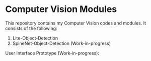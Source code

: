 # Computer Vision Modules

This repository contains my Computer Vision codes and modules. It consists of the following:
1. Lite-Object-Detection
2. SpineNet-Object-Detection (Work-in-progress)

User Interface Prototype (Work-in-progress):

